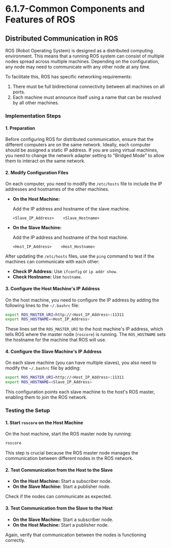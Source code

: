 # 6.1.7-Common Components and Features of ROS

## Distributed Communication in ROS

ROS (Robot Operating System) is designed as a distributed computing environment. This means that a running ROS system can consist of multiple nodes spread across multiple machines. Depending on the configuration, any node may need to communicate with any other node at any time.

To facilitate this, ROS has specific networking requirements:

1. There must be full bidirectional connectivity between all machines on all ports.
2. Each machine must announce itself using a name that can be resolved by all other machines.

### Implementation Steps

#### 1. Preparation

Before configuring ROS for distributed communication, ensure that the different computers are on the same network. Ideally, each computer should be assigned a static IP address. If you are using virtual machines, you need to change the network adapter setting to "Bridged Mode" to allow them to interact on the same network.

#### 2. Modify Configuration Files

On each computer, you need to modify the `/etc/hosts` file to include the IP addresses and hostnames of the other machines.

- **On the Host Machine:**

  Add the IP address and hostname of the slave machine.

  ```plaintext
  <Slave_IP_Address>    <Slave_Hostname>
  ```

- **On the Slave Machine:**

  Add the IP address and hostname of the host machine.

  ```plaintext
  <Host_IP_Address>    <Host_Hostname>
  ```

After updating the `/etc/hosts` files, use the `ping` command to test if the machines can communicate with each other:

- **Check IP Address:** Use `ifconfig` or `ip addr show`.
- **Check Hostname:** Use `hostname`.

#### 3. Configure the Host Machine's IP Address

On the host machine, you need to configure the IP address by adding the following lines to the `~/.bashrc` file:

```bash
export ROS_MASTER_URI=http://<Host_IP_Address>:11311
export ROS_HOSTNAME=<Host_IP_Address>
```

These lines set the `ROS_MASTER_URI` to the host machine's IP address, which tells ROS where the master node (`roscore`) is running. The `ROS_HOSTNAME` sets the hostname for the machine that ROS will use.

#### 4. Configure the Slave Machine's IP Address

On each slave machine (you can have multiple slaves), you also need to modify the `~/.bashrc` file by adding:

```bash
export ROS_MASTER_URI=http://<Host_IP_Address>:11311
export ROS_HOSTNAME=<Slave_IP_Address>
```

This configuration points each slave machine to the host's ROS master, enabling them to join the ROS network.

### Testing the Setup

#### 1. Start `roscore` on the Host Machine

On the host machine, start the ROS master node by running:

```bash
roscore
```

This step is crucial because the ROS master node manages the communication between different nodes in the ROS network.

#### 2. Test Communication from the Host to the Slave

- **On the Host Machine:** Start a subscriber node.
- **On the Slave Machine:** Start a publisher node.

Check if the nodes can communicate as expected.

#### 3. Test Communication from the Slave to the Host

- **On the Slave Machine:** Start a subscriber node.
- **On the Host Machine:** Start a publisher node.

Again, verify that communication between the nodes is functioning correctly.
